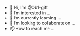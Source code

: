 - 👋 Hi, I’m @Ob1-gift
- 👀 I’m interested in ...
- 🌱 I’m currently learning ...
- 💞️ I’m looking to collaborate on ...
- 📫 How to reach me ...

<!---
Ob1-gift/Ob1-gift is a ✨ special ✨ repository because its `README.md` (this file) appears on your GitHub profile.
You can click the Preview link to take a look at your changes.
--->
